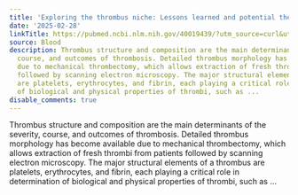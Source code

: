 ```yaml
---
title: 'Exploring the thrombus niche: Lessons learned and potential therapeutic opportunities'
date: '2025-02-28'
linkTitle: https://pubmed.ncbi.nlm.nih.gov/40019439/?utm_source=curl&utm_medium=rss&utm_campaign=journals&utm_content=7603509&fc=None&ff=20250301170923&v=2.18.0.post9+e462414
source: Blood
description: Thrombus structure and composition are the main determinants of the severity,
  course, and outcomes of thrombosis. Detailed thrombus morphology has become available
  due to mechanical thrombectomy, which allows extraction of fresh thrombi from patients
  followed by scanning electron microscopy. The major structural elements of a thrombus
  are platelets, erythrocytes, and fibrin, each playing a critical role in determination
  of biological and physical properties of thrombi, such as ...
disable_comments: true
---
```

Thrombus structure and composition are the main determinants of the severity, course, and outcomes of thrombosis. Detailed thrombus morphology has become available due to mechanical thrombectomy, which allows extraction of fresh thrombi from patients followed by scanning electron microscopy. The major structural elements of a thrombus are platelets, erythrocytes, and fibrin, each playing a critical role in determination of biological and physical properties of thrombi, such as ...